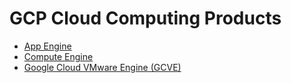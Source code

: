 # GCP Cloud Computing Products

- [App Engine](./App_Engine")
- [Compute Engine](./Compute_Engine)
- [Google Cloud VMware Engine (GCVE)](./VMware_Engine)